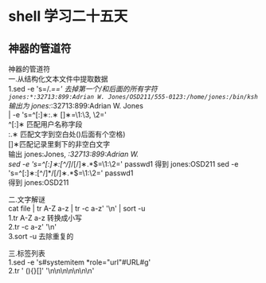 # shell 学习二十五天
## 神器的管道符

神器的管道符  
一.从结构化文本文件中提取数据  
1.sed -e 's=/.*=='   去掉第一个/和后面的所有字符  
```jones:*:32713:899:Adrian W. Jones/OSD211/555-0123:/home/jones:/bin/ksh```  
输出为 jones:*:32713:899:Adrian W. Jones  
| -e 's=^[:]∗:.∗ []∗=\1:\3, \2='  
^[:]∗ 匹配用户名称字段  
:.∗ 匹配文字到空白处()后面有个空格)  
[]∗匹配记录里剩下的非空白文字  
输出 jones:Jones, *:32713:899:Adrian W.  
sed -e 's=^[:]∗:[^/]*/[/]∗.*$=\1:\2=' passwd1  
得到 jones:OSD211  
sed -e 's=^[:]∗:[^/]*/[/]∗.*$=\1:\2=' passwd1  
得到 jones:OSD211  
 
二.文字解谜  
cat file | tr A-Z a-z | tr -c a-z\' '\n' | sort -u  
1.tr A-Z a-z  转换成小写  
2.tr -c a-z\' '\n'  
3.sort -u 去除重复的  
 
三.标签列表  
1.sed -e 's#systemitem *role="url"#URL#g'  
2.tr ' (){}[]'  '\n\n\n\n\n\n\n'  